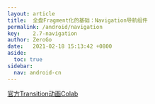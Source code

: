 ```yaml
---
layout: article
title:  全盘Fragment化的基础：Navigation导航组件
permalink: /android/navigation
key:    2.7-navigation
author: ZeroGo
date:   2021-02-18 15:13:42 +0800
aside:
  toc: true
sidebar:
  nav: android-cn
---
```

[官方Transition动画Colab](https://codelabs.developers.google.com/codelabs/material-motion-android)